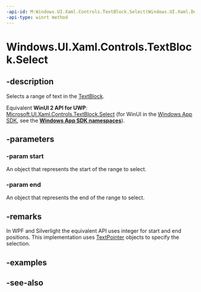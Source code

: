 ```yaml
---
-api-id: M:Windows.UI.Xaml.Controls.TextBlock.Select(Windows.UI.Xaml.Documents.TextPointer,Windows.UI.Xaml.Documents.TextPointer)
-api-type: winrt method
---
```


<!-- Method syntax
public void Select(Windows.UI.Xaml.Documents.TextPointer start, Windows.UI.Xaml.Documents.TextPointer end)
-->

# Windows.UI.Xaml.Controls.TextBlock.Select

## -description
Selects a range of text in the [TextBlock](textblock.md).

Equivalent **WinUI 2 API for UWP**: [Microsoft.UI.Xaml.Controls.TextBlock.Select](/windows/winui/api/microsoft.ui.xaml.controls.textblock.select) (for WinUI in the [Windows App SDK](/windows/apps/windows-app-sdk/), see the **[Windows App SDK namespaces](/windows/windows-app-sdk/api/winrt/)**).

## -parameters
### -param start
An object that represents the start of the range to select.

### -param end
An object that represents the end of the range to select.

## -remarks
In WPF and Silverlight the equivalent API uses integer for start and end positions. This implementation uses [TextPointer](../windows.ui.xaml.documents/textpointer.md) objects to specify the selection.

## -examples

## -see-also
